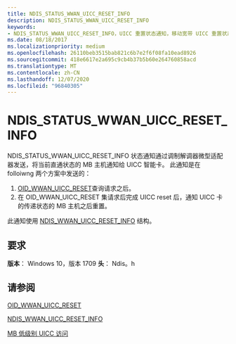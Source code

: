 ```yaml
---
title: NDIS_STATUS_WWAN_UICC_RESET_INFO
description: NDIS_STATUS_WWAN_UICC_RESET_INFO
keywords:
- NDIS_STATUS_WWAN_UICC_RESET_INFO，UICC 重置状态通知，移动宽带 UICC 重置状态通知，MB UICC 重置状态通知
ms.date: 08/18/2017
ms.localizationpriority: medium
ms.openlocfilehash: 26110beb3515bab821c6b7e2f6f08fa10ead8926
ms.sourcegitcommit: 418e6617e2a695c9cb4b37b5b60e264760858acd
ms.translationtype: MT
ms.contentlocale: zh-CN
ms.lasthandoff: 12/07/2020
ms.locfileid: "96840305"
---
```

# <a name="ndis_status_wwan_uicc_reset_info"></a>NDIS_STATUS_WWAN_UICC_RESET_INFO

NDIS_STATUS_WWAN_UICC_RESET_INFO 状态通知通过调制解调器微型适配器发送，将当前直通状态的 MB 主机通知给 UICC 智能卡。 此通知是在 folloiwng 两个方案中发送的：

1. [OID_WWAN_UICC_RESET](oid-wwan-uicc-reset.md)查询请求之后。
2. 在 OID_WWAN_UICC_RESET 集请求后完成 UICC reset 后，通知 UICC 卡的传递状态的 MB 主机之后重置。

此通知使用 [NDIS_WWAN_UICC_RESET_INFO](/windows-hardware/drivers/ddi/ndiswwan/ns-ndiswwan-_ndis_wwan_uicc_reset_info) 结构。

## <a name="requirements"></a>要求

**版本**： Windows 10，版本 1709 **头**： Ndis。h

## <a name="see-also"></a>请参阅

[OID_WWAN_UICC_RESET](oid-wwan-uicc-reset.md)

[NDIS_WWAN_UICC_RESET_INFO](/windows-hardware/drivers/ddi/ndiswwan/ns-ndiswwan-_ndis_wwan_uicc_reset_info)

[MB 低级别 UICC 访问](mb-low-level-uicc-access.md)
